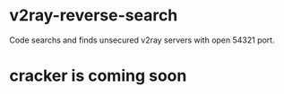 # v2ray-reverse-search 
Code searchs and finds unsecured v2ray servers with open 54321 port.


# cracker is coming soon
